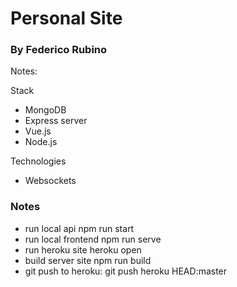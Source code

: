 # Personal Site

### By Federico Rubino 
Notes:

Stack

- MongoDB
- Express server
- Vue.js
- Node.js

Technologies

- Websockets

### Notes


- run local api npm run start
- run local frontend npm run serve
- run heroku site heroku open
- build server site npm run build
- git push to heroku: git push heroku HEAD:master
